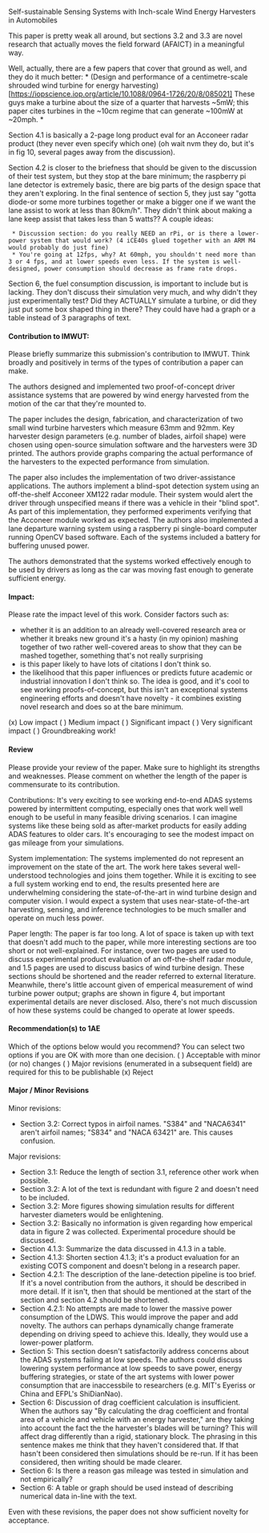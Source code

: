 Self-sustainable Sensing Systems with Inch-scale Wind Energy Harvesters in Automobiles

This paper is pretty weak all around, but sections 3.2 and 3.3 are novel research that actually moves the field forward (AFAICT) in a meaningful way.

Well, actually, there are a few papers that cover that ground as well, and they do it much better:
    * (Design and performance of a centimetre-scale shrouded wind turbine for energy harvesting)[https://iopscience.iop.org/article/10.1088/0964-1726/20/8/085021] These guys make a turbine about the size of a quarter that harvests ~5mW; this paper cites turbines in the ~10cm regime that can generate ~100mW at ~20mph.
    *

Section 4.1 is basically a 2-page long product eval for an Acconeer radar product (they never even specify which one) (oh wait nvm they do, but it's in fig 10, several pages away from the discussion).

Section 4.2 is closer to the briefness that should be given to the discussion of their test system, but they stop at the bare minimum; the raspberry pi lane detector is extremely basic, there are big parts of the design space that they aren't exploring. In the final sentence of section 5, they just say "gotta diode-or some more turbines together or make a bigger one if we want the lane assist to work at less than 80km/h". They didn't think about making a lane keep assist that takes less than 5 watts?? A couple ideas:

     * Discussion section: do you really NEED an rPi, or is there a lower-power system that would work? (4 iCE40s glued together with an ARM M4 would probably do just fine)
     * You're going at 12fps, why? At 60mph, you shouldn't need more than 3 or 4 fps, and at lower speeds even less. If the system is well-designed, power consumption should decrease as frame rate drops.

Section 6, the fuel consumption discussion, is important to include but is lacking. They don't discuss their simulation very much, and why didn't they just experimentally test? Did they ACTUALLY simulate a turbine, or did they just put some box shaped thing in there? They could have had a graph or a table instead of 3 paragraphs of text.



#### Contribution to IMWUT:

Please briefly summarize this submission's contribution to IMWUT. Think broadly and positively in terms of the types of contribution a paper can make.

The authors designed and implemented two proof-of-concept driver assistance systems that are powered by wind energy harvested from the motion of the car that they're mounted to.

The paper includes the design, fabrication, and characterization of two small wind turbine harvesters which measure 63mm and 92mm. Key harvester design parameters (e.g. number of blades, airfoil shape) were chosen using open-source simulation software and the harvesters were 3D printed. The authors provide graphs comparing the actual performance of the harvesters to the expected performance from simulation.

The paper also includes the implementation of two driver-assistance applications. The authors implement a blind-spot detection system using an off-the-shelf Acconeer XM122 radar module. Their system would alert the driver through unspecified means if there was a vehicle in their "blind spot". As part of this implementation, they performed experiments verifying that the Acconeer module worked as expected. The authors also implemented a lane departure warning system using a raspberry pi single-board computer running OpenCV based software. Each of the systems included a battery for buffering unused power.

The authors demonstrated that the systems worked effectively enough to be used by drivers as long as the car was moving fast enough to generate sufficient energy.

#### Impact:
Please rate the impact level of this work. Consider factors such as:
  * whether it is an addition to an already well-covered research area or whether it breaks new ground
    it's a hasty (in my opinion) mashing together of two rather well-covered areas to show that they can be mashed together, something that's not really surprising
  * is this paper likely to have lots of citations
    I don't think so.
  * the likelihood that this paper influences or predicts future academic or industrial innovation
    I don't think so. The idea is good, and it's cool to see working proofs-of-concept, but this isn't an exceptional systems engineering efforts and doesn't have novelty - it combines existing novel research and does so at the bare minimum.

 (x) Low impact
 ( ) Medium impact
 ( ) Significant impact
 ( ) Very significant impact
 ( ) Groundbreaking work!

#### Review
Please provide your review of the paper. Make sure to highlight its strengths and weaknesses. Please comment on whether the length of the paper is commensurate to its contribution.

Contributions: It's very exciting to see working end-to-end ADAS systems powered by intermittent computing, especially ones that work well well enough to be useful in many feasible driving scenarios. I can imagine systems like these being sold as after-market products for easily adding ADAS features to older cars. It's encouraging to see the modest impact on gas mileage from your simulations.

System implementation: The systems implemented do not represent an improvement on the state of the art. The work here takes several well-understood technologies and joins them together. While it is exciting to see a full system working end to end, the results presented here are underwhelming considering the state-of-the-art in wind turbine design and computer vision. I would expect a system that uses near-state-of-the-art harvesting, sensing, and inference technologies to be much smaller and operate on much less power.

Paper length: The paper is far too long. A lot of space is taken up with text that doesn't add much to the paper, while more interesting sections are too short or not well-explained. For instance, over two pages are used to discuss experimental product evaluation of an off-the-shelf radar module, and 1.5 pages are used to discuss basics of wind turbine design. These sections should be shortened and the reader referred to external literature. Meanwhile, there's little account given of emperical measurement of wind turbine power output; graphs are shown in figure 4, but important experimental details are never disclosed. Also, there's not much discussion of how these systems could be changed to operate at lower speeds.

#### Recommendation(s) to 1AE
Which of the options below would you recommend? You can select two options if you are OK with more than one decision.
 ( ) Acceptable with minor (or no) changes
 ( ) Major revisions (enumerated in a subsequent field) are required for this to be publishable
 (x) Reject

#### Major / Minor Revisions
Minor revisions:
  * Section 3.2: Correct typos in airfoil names. "S384" and "NACA6341" aren't airfoil names; "S834" and "NACA 63421" are. This causes confusion.

Major revisions:
  * Section 3.1: Reduce the length of section 3.1, reference other work when possible.
  * Section 3.2: A lot of the text is redundant with figure 2 and doesn't need to be included.
  * Section 3.2: More figures showing simulation results for different harvester diameters would be enlightening.
  * Section 3.2: Basically no information is given regarding how emperical data in figure 2 was collected. Experimental procedure should be discussed.
  * Section 4.1.3: Summarize the data discussed in 4.1.3 in a table.
  * Section 4.1.3: Shorten section 4.1.3; it's a product evaluation for an existing COTS component and doesn't belong in a research paper.
  * Section 4.2.1: The description of the lane-detection pipeline is too brief. If it's a novel contribution from the authors, it should be described in more detail. If it isn't, then that should be mentioned at the start of the section and section 4.2 should be shortened.
  * Section 4.2.1: No attempts are made to lower the massive power consumption of the LDWS. This would improve the paper and add novelty. The authors can perhaps dynamically change framerate depending on driving speed to achieve this. Ideally, they would use a lower-power platform.
  * Section 5: This section doesn't satisfactorily address concerns about the ADAS systems failing at low speeds. The authors could discuss lowering system performance at low speeds to save power, energy buffering strategies, or state of the art systems with lower power consumption that are inaccessbile to researchers (e.g. MIT's Eyeriss or China and EFPL's ShiDianNao).
  * Section 6: Discussion of drag coefficient calculation is insufficient. When the authors say "By calculating the drag coefficient and frontal area of a vehicle and vehicle with an energy harvester," are they taking into account the fact the the harvester's blades will be turning? This will affect drag differently than a rigid, stationary block. The phrasing in this sentence makes me think that they haven't considered that. If that hasn't been considered then simulations should be re-run. If it has been considered, then writing should be made clearer.
  * Section 6: Is there a reason gas mileage was tested in simulation and not empirically?
  * Section 6: A table or graph should be used instead of describing numerical data in-line with the text.

Even with these revisions, the paper does not show sufficient novelty for acceptance.
